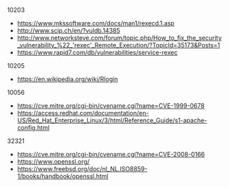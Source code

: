 10203
  - https://www.mkssoftware.com/docs/man1/rexecd.1.asp
  - http://www.scip.ch/en/?vuldb.14385
  - http://www.networksteve.com/forum/topic.php/How_to_fix_the_security_vulnerability_%22_'rexec'_Remote_Execution/?TopicId=35173&Posts=1
  - https://www.rapid7.com/db/vulnerabilities/service-rexec

10205
  - https://en.wikipedia.org/wiki/Rlogin


10056
  - https://cve.mitre.org/cgi-bin/cvename.cgi?name=CVE-1999-0678
  - https://access.redhat.com/documentation/en-US/Red_Hat_Enterprise_Linux/3/html/Reference_Guide/s1-apache-config.html

32321
  - https://cve.mitre.org/cgi-bin/cvename.cgi?name=CVE-2008-0166
  - https://www.openssl.org/
  - https://www.freebsd.org/doc/nl_NL.ISO8859-1/books/handbook/openssl.html
